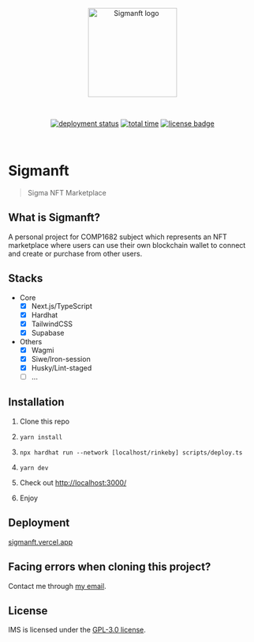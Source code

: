 <p align="center">
  <a href="https://sigmanft.vercel.app/" target="_blank" rel="noopener noreferrer">
    <img width="180" src="https://sigmanft.vercel.app/sigmanft-logo.svg" alt="Sigmanft logo">
  </a>
</p>
<br/>
<p align="center" style="display: flex;justify-content: center;gap: 4px;">
  <a href="https://github.com/phulengo/sigmanft/deployments"><img src="https://img.shields.io/github/deployments/phulengo/sigmanft/production?label=vercel&logo=vercel&logoColor=white" alt="deployment status"></a>
  <a href="https://wakatime.com/@phulengo/projects/iqotlbanal?start=2022-05-11&end=2022-05-17"><img src="https://wakatime.com/badge/user/d6421665-4d44-4679-9950-30e9a0dcd423/project/61db5541-4d8e-4120-b26c-a99ffbe30ed2.svg" alt="total time"></a>
  <a href="https://github.com/phulengo/sigmanft"><img src="https://img.shields.io/github/license/phulengo/sigmanft?style=flat" alt="license badge"></a>
</p>
<br/>

# Sigmanft

> Sigma NFT Marketplace

## What is Sigmanft?

A personal project for COMP1682 subject which represents an NFT marketplace where users can use their own blockchain wallet to connect and create or purchase from other users.

## Stacks

- Core
  - [x] Next.js/TypeScript
  - [x] Hardhat
  - [x] TailwindCSS
  - [x] Supabase
- Others
  - [x] Wagmi
  - [x] Siwe/Iron-session
  - [x] Husky/Lint-staged
  - [ ] ...

## Installation

1. Clone this repo

2. `yarn install`

3. `npx hardhat run --network [localhost/rinkeby] scripts/deploy.ts`

4. `yarn dev`

5. Check out [http://localhost:3000/](http://localhost:3000/)

6. Enjoy

## Deployment

[sigmanft.vercel.app](https://sigmanft.vercel.app/)

## Facing errors when cloning this project?

Contact me through [my email](mailto:phulngcs18529@fpt.edu.vn).

## License

IMS is licensed under the [GPL-3.0 license](https://github.com/phulengo/sigmanft/blob/main/LICENSE).
